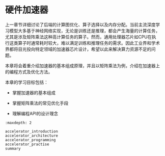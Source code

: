 # 硬件加速器

上一章节详细讨论了后端的计算图优化、算子选择以及内存分配。当前主流深度学习模型大多基于神经网络实现，无论是训练还是推理，都会产生海量的计算任务，尤其是涉及矩阵乘法这种高计算任务的算子。然而，通用处理器芯片如CPU在执行这类算子时通常耗时较大，难以满足训练和推理任务的需求。因此工业界和学术界都将目光投向特定领域的加速器芯片设计，希望以此来解决算力资源不足的问题。


本章将会着重介绍加速器的基本组成原理，并且以矩阵乘法为例，介绍在加速器上的编程方式及优化方法。

本章的学习目标包括：

-   掌握加速器的基本组成

-   掌握矩阵乘法的常见优化手段

-   理解编程API的设计理念

```toc
:maxdepth: 2

accelerator_introduction
accelerator_architecture
accelerator_programming
accelerator_practise
summary
```
